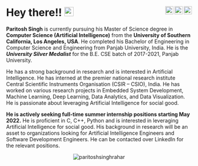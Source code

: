 # Hey there!! <img src="https://media.giphy.com/media/hvRJCLFzcasrR4ia7z/giphy.gif" width="25px"> [<img align="right" alt="Paritosh | LinkedIn" width="22px" src="https://cdn.jsdelivr.net/npm/simple-icons@v3/icons/linkedin.svg" />](https://www.linkedin.com/in/paritoshsinghrahar/)[<img align="right" alt="Paritosh | Gmail" width="22px" src="https://cdn.jsdelivr.net/npm/simple-icons@v3/icons/gmail.svg" />](mailto:paritoshsinghrahar@acm.org)[<img align="right" alt="Paritosh | GitHub" width="22px" src="https://cdn.jsdelivr.net/npm/simple-icons@v3/icons/github.svg" />](https://github.com/paritoshsinghrahar)


**Paritosh Singh** is currently pursuing his Master of Science degree in **Computer Science (Artificial Intelligence)** from the **University of Southern California, Los Angeles, USA**. He completed his Bachelor of Engineering in Computer Science and Engineering from Panjab University, India. He is the ***University Silver Medalist*** for the B.E. CSE batch of 2017-2021, Panjab University.

He has a strong background in research and is interested in Artificial Intelligence. He has interned at the premier national research institute Central Scientific Instruments Organisation (CSIR – CSIO), India. He has worked on various research projects in Embedded System Development, Machine Learning, Deep Learning, Data Analytics, and Data Visualization. He is passionate about leveraging Artificial Intelligence for social good. 
 
**He is actively seeking full-time summer internship positions starting May 2022.** He is proficient in C, C++, Python and is interested in leveraging Artificial Intelligence for social good. His background in research will be an asset to organizations looking for Artificial Intelligence Engineers and Software Development Engineers. He can be contacted over LinkedIn for the relevant positions.

 <p align="center">
  <img src="https://github-readme-stats.vercel.app/api?username=paritoshsinghrahar&show_icons=true&count_private=true&hide=stars" alt="paritoshsinghrahar" />
</p>
